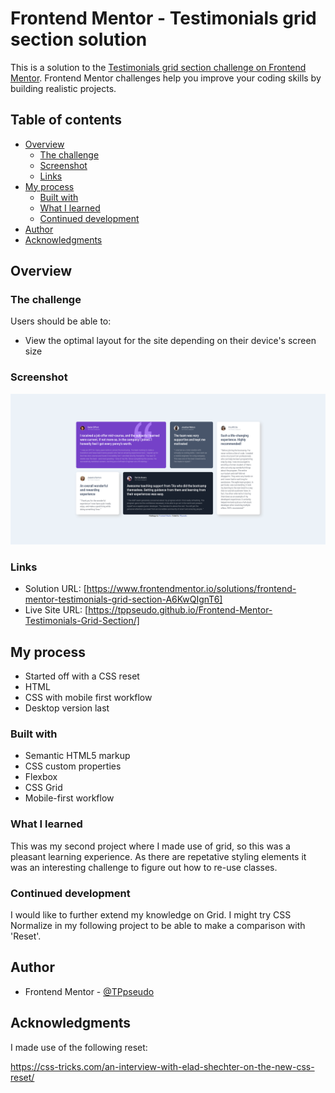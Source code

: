 # Frontend Mentor - Testimonials grid section solution

This is a solution to the [Testimonials grid section challenge on Frontend Mentor](https://www.frontendmentor.io/challenges/testimonials-grid-section-Nnw6J7Un7). Frontend Mentor challenges help you improve your coding skills by building realistic projects.

## Table of contents

- [Overview](#overview)
  - [The challenge](#the-challenge)
  - [Screenshot](#screenshot)
  - [Links](#links)
- [My process](#my-process)
  - [Built with](#built-with)
  - [What I learned](#what-i-learned)
  - [Continued development](#continued-development)
- [Author](#author)
- [Acknowledgments](#acknowledgments)

## Overview

### The challenge

Users should be able to:

- View the optimal layout for the site depending on their device's screen size

### Screenshot

![](/images/Screenshot.png)

### Links

- Solution URL: [https://www.frontendmentor.io/solutions/frontend-mentor-testimonials-grid-section-A6KwQIgnT6]
- Live Site URL: [https://tppseudo.github.io/Frontend-Mentor-Testimonials-Grid-Section/]

## My process

- Started off with a CSS reset
- HTML
- CSS with mobile first workflow
- Desktop version last

### Built with

- Semantic HTML5 markup
- CSS custom properties
- Flexbox
- CSS Grid
- Mobile-first workflow

### What I learned

This was my second project where I made use of grid, so this was a pleasant learning experience. As there are repetative styling elements it was an interesting challenge to figure out how to re-use classes.

### Continued development

I would like to further extend my knowledge on Grid. I might try CSS Normalize in my following project to be able to make a comparison with 'Reset'.

## Author

- Frontend Mentor - [@TPpseudo](https://www.frontendmentor.io/profile/TPpseudo)

## Acknowledgments

I made use of the following reset:

https://css-tricks.com/an-interview-with-elad-shechter-on-the-new-css-reset/
